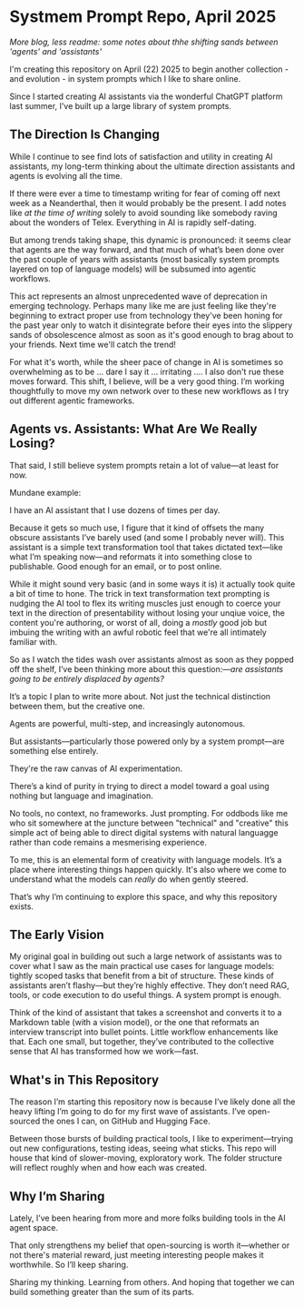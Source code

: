 # Systmem Prompt Repo, April 2025

*More blog, less readme: some notes about thhe shifting sands between 'agents' and 'assistants'*

I'm creating this repository on April (22) 2025 to begin another collection - and evolution - in system prompts which I like to share online.

Since I started creating AI assistants via the wonderful ChatGPT platform last summer, I've built up a large library of system prompts.

## The Direction Is Changing

While I continue to see find lots of satisfaction and utility in creating AI assistants, my long-term thinking about the ultimate direction assistants and agents is evolving all the time. 

If there were ever a time to timestamp writing for fear of coming off next week as a Neanderthal, then it would probably be the present. I add notes like *at the time of writing* solely to avoid sounding like somebody raving about the wonders of Telex. Everything in AI is rapidly self-dating.

But among trends taking shape, this dynamic is pronounced: it seems clear that agents are the way forward, and that much of what’s been done over the past couple of years with assistants (most basically system prompts layered on top of language models) will be subsumed into agentic workflows. 

This act represents an almost unprecedented wave of deprecation in emerging technology. Perhaps many like me are just feeling like they're beginning to extract proper use from technology they've been honing for the past year only to watch it disintegrate before their eyes into the slippery sands of obsolescence almost as soon as it's good enough to brag about to your friends. Next time we'll catch the trend!

For what it's worth, while the sheer pace of change in AI is sometimes so overwhelming as to be ... dare I say it ... irritating .... I also don't rue these moves forward. This shift, I believe, will be a very good thing. I’m working thoughtfully to move my own network over to these new workflows as I try out different agentic frameworks.

## Agents vs. Assistants: What Are We Really Losing?

That said, I still believe system prompts retain a lot of value—at least for now. 

Mundane example:

I have an AI assistant that I use dozens of times per day. 

Because it gets so much use, I figure that it kind of offsets the many obscure assistants I’ve barely used (and some I probably never will). This assistant is a simple text transformation tool that takes dictated text—like what I’m speaking now—and reformats it into something close to publishable. Good enough for an email, or to post online. 

While it might sound very basic (and in some ways it is) it actually took quite a bit of time to hone. The trick in text transformation text prompting is nudging the AI tool to flex its writing muscles just enough to coerce your text in the direction of presentability without losing your unqiue voice, the content you're authoring, or worst of all, doing a *mostly* good job but imbuing the writing with an awful robotic feel that we're all intimately familiar with.

So as I watch the tides wash over assistants almost as soon as they popped off the shelf, I’ve been thinking more about this question:—*are assistants going to be entirely displaced by agents?* 

It’s a topic I plan to write more about. Not just the technical distinction between them, but the creative one. 

Agents are powerful, multi-step, and increasingly autonomous. 

But assistants—particularly those powered only by a system prompt—are something else entirely. 

They're the raw canvas of AI experimentation.

There’s a kind of purity in trying to direct a model toward a goal using nothing but language and imagination. 

No tools, no context, no frameworks. Just prompting. For oddbods like me who sit somewhere at the juncture between "technical" and "creative" this simple act of being able to direct digital systems with natural languagge rather than code remains a mesmerising experience.

To me, this is an elemental form of creativity with language models. It’s a place where interesting things happen quickly. It's also where we come to understand what the models can *really* do when gently steered.

That’s why I’m continuing to explore this space, and why this repository exists.

## The Early Vision

My original goal in building out such a large network of assistants was to cover what I saw as the main practical use cases for language models: tightly scoped tasks that benefit from a bit of structure. These kinds of assistants aren’t flashy—but they’re highly effective. They don’t need RAG, tools, or code execution to do useful things. A system prompt is enough.

Think of the kind of assistant that takes a screenshot and converts it to a Markdown table (with a vision model), or the one that reformats an interview transcript into bullet points. Little workflow enhancements like that. Each one small, but together, they’ve contributed to the collective sense that AI has transformed how we work—fast.

## What's in This Repository

The reason I’m starting this repository now is because I’ve likely done all the heavy lifting I’m going to do for my first wave of assistants. I’ve open-sourced the ones I can, on GitHub and Hugging Face.

Between those bursts of building practical tools, I like to experiment—trying out new configurations, testing ideas, seeing what sticks. This repo will house that kind of slower-moving, exploratory work. The folder structure will reflect roughly when and how each was created.

## Why I’m Sharing

Lately, I’ve been hearing from more and more folks building tools in the AI agent space. 

That only strengthens my belief that open-sourcing is worth it—whether or not there's material reward, just meeting interesting people makes it worthwhile. So I’ll keep sharing.

Sharing my thinking. Learning from others. And hoping that together we can build something greater than the sum of its parts.
 